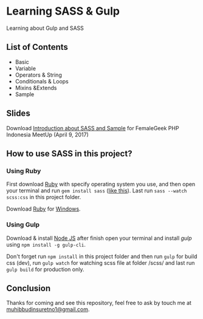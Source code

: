 # Learning SASS & Gulp
Learning about Gulp and SASS

## List of Contents
- Basic
- Variable
- Operators & String
- Conditionals & Loops
- Mixins &Extends
- Sample

## Slides
Download [Introduction about SASS and Sample](https://docs.google.com/presentation/d/1oqfyCEyhssvGoQqK1A0L03gdXHU8ItRd8nUi6s-nFLg/edit?usp=sharing) for FemaleGeek PHP Indonesia MeetUp (April 9, 2017)

## How to use SASS in this project?

### Using Ruby
First download [Ruby](https://www.ruby-lang.org/id/documentation/installation/) with specify operating system you use, and then open your terminal and run `gem install sass` ([like this](http://sass-lang.com/install)). Last run `sass --watch scss:css` in this project folder.

Download [Ruby](https://rubyinstaller.org/downloads/) for [Windows](https://rubyinstaller.org/downloads/).

### Using Gulp
Download & install [Node JS](https://nodejs.org/en/download/) after finish open your terminal and install *gulp* using `npm install -g gulp-cli`.

Don't forget run `npm install` in this project folder and then run `gulp` for build css (dev), run `gulp watch` for watching scss file at folder /scss/ and last run `gulp build` for production only.

## Conclusion
Thanks for coming and see this repository, feel free to ask by touch me at muhibbudinsuretno1@gmail.com.